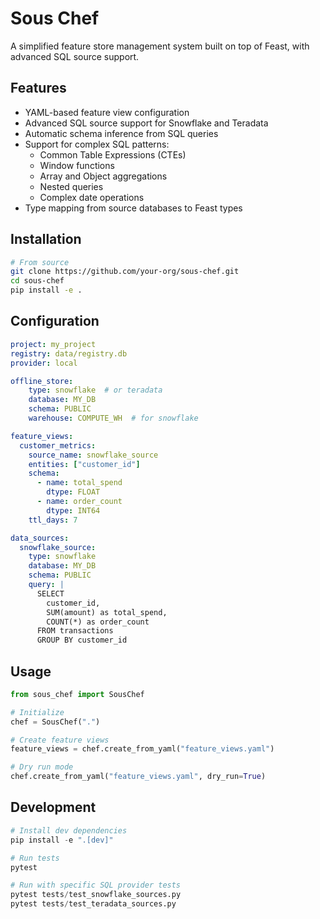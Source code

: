 # Sous Chef

A simplified feature store management system built on top of Feast, with advanced SQL source support.

## Features

- YAML-based feature view configuration
- Advanced SQL source support for Snowflake and Teradata
- Automatic schema inference from SQL queries
- Support for complex SQL patterns:
  - Common Table Expressions (CTEs)
  - Window functions
  - Array and Object aggregations
  - Nested queries
  - Complex date operations
- Type mapping from source databases to Feast types

## Installation

```bash
# From source
git clone https://github.com/your-org/sous-chef.git
cd sous-chef
pip install -e .
```

## Configuration

```yaml
project: my_project
registry: data/registry.db
provider: local

offline_store:
    type: snowflake  # or teradata
    database: MY_DB
    schema: PUBLIC
    warehouse: COMPUTE_WH  # for snowflake

feature_views:
  customer_metrics:
    source_name: snowflake_source
    entities: ["customer_id"]
    schema:
      - name: total_spend
        dtype: FLOAT
      - name: order_count
        dtype: INT64
    ttl_days: 7

data_sources:
  snowflake_source:
    type: snowflake
    database: MY_DB
    schema: PUBLIC
    query: |
      SELECT 
        customer_id,
        SUM(amount) as total_spend,
        COUNT(*) as order_count
      FROM transactions
      GROUP BY customer_id
```

## Usage

```python
from sous_chef import SousChef

# Initialize
chef = SousChef(".")

# Create feature views
feature_views = chef.create_from_yaml("feature_views.yaml")

# Dry run mode
chef.create_from_yaml("feature_views.yaml", dry_run=True)
```

## Development
```python
# Install dev dependencies
pip install -e ".[dev]"

# Run tests
pytest

# Run with specific SQL provider tests
pytest tests/test_snowflake_sources.py
pytest tests/test_teradata_sources.py
```
